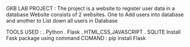 GKB LAB PROJECT  :
The project is a website to register user data in a database Website consists of 2 websites. One to Add users into database and another to List down all users in Database

TOOLS USED  :
. Python
. Flask
. HTML,CSS,JAVASCRIPT
. SQLITE
Install Fask package using command
COMAND :
  pip install Flask
  

